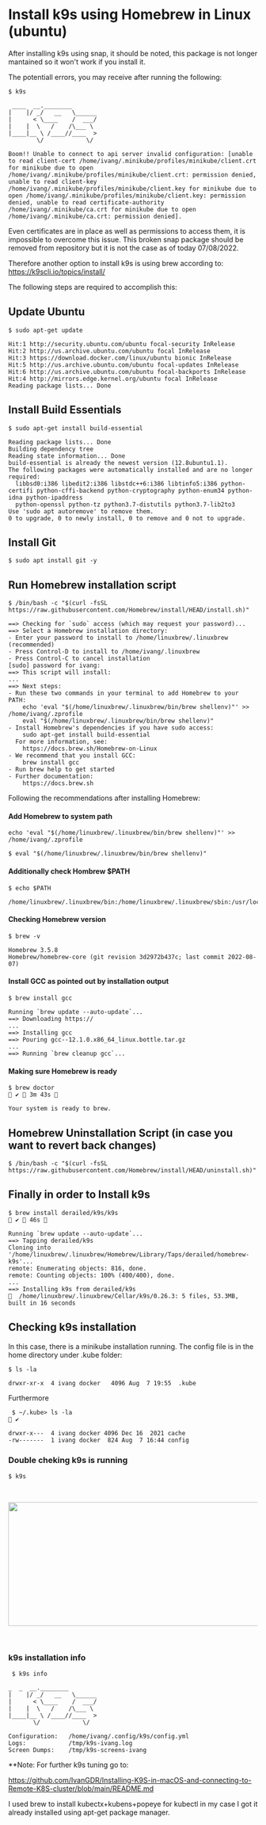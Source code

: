 # Install k9s using Homebrew in Linux (ubuntu)

After installing k9s using snap, it should be noted, this package is not longer mantained so it won't work if you install it.

The potentiall errors, you may receive after running the following:

```
$ k9s
```
```
 ____  __.________       
|    |/ _/   __   \______
|      < \____    /  ___/
|    |  \   /    /\___ \ 
|____|__ \ /____//____  >
        \/            \/ 

Boom!! Unable to connect to api server invalid configuration: [unable to read client-cert /home/ivang/.minikube/profiles/minikube/client.crt for minikube due to open /home/ivang/.minikube/profiles/minikube/client.crt: permission denied, unable to read client-key /home/ivang/.minikube/profiles/minikube/client.key for minikube due to open /home/ivang/.minikube/profiles/minikube/client.key: permission denied, unable to read certificate-authority /home/ivang/.minikube/ca.crt for minikube due to open /home/ivang/.minikube/ca.crt: permission denied].
```
Even certificates are in place as well as permissions to access them, it is impossible to overcome this issue. This broken snap package should be removed from repository but it is not the case as of today 07/08/2022.

Therefore another option to install k9s is using brew according to: https://k9scli.io/topics/install/

The following steps are required to accomplish this:

## Update Ubuntu

```
$ sudo apt-get update
```

```
Hit:1 http://security.ubuntu.com/ubuntu focal-security InRelease
Hit:2 http://us.archive.ubuntu.com/ubuntu focal InRelease                                                               
Hit:3 https://download.docker.com/linux/ubuntu bionic InRelease                                                         
Hit:5 http://us.archive.ubuntu.com/ubuntu focal-updates InRelease   
Hit:6 http://us.archive.ubuntu.com/ubuntu focal-backports InRelease
Hit:4 http://mirrors.edge.kernel.org/ubuntu focal InRelease
Reading package lists... Done
```

## Install Build Essentials
```
$ sudo apt-get install build-essential
```
```
Reading package lists... Done
Building dependency tree       
Reading state information... Done
build-essential is already the newest version (12.8ubuntu1.1).
The following packages were automatically installed and are no longer required:
  libbsd0:i386 libedit2:i386 libstdc++6:i386 libtinfo5:i386 python-certifi python-cffi-backend python-cryptography python-enum34 python-idna python-ipaddress
  python-openssl python-tz python3.7-distutils python3.7-lib2to3
Use 'sudo apt autoremove' to remove them.
0 to upgrade, 0 to newly install, 0 to remove and 0 not to upgrade.
```

## Install Git
```
$ sudo apt install git -y
```

## Run Homebrew installation script
```
$ /bin/bash -c "$(curl -fsSL https://raw.githubusercontent.com/Homebrew/install/HEAD/install.sh)"
```
```
==> Checking for `sudo` access (which may request your password)...
==> Select a Homebrew installation directory:
- Enter your password to install to /home/linuxbrew/.linuxbrew (recommended)
- Press Control-D to install to /home/ivang/.linuxbrew
- Press Control-C to cancel installation
[sudo] password for ivang: 
==> This script will install:
...
==> Next steps:
- Run these two commands in your terminal to add Homebrew to your PATH:
    echo 'eval "$(/home/linuxbrew/.linuxbrew/bin/brew shellenv)"' >> /home/ivang/.zprofile
    eval "$(/home/linuxbrew/.linuxbrew/bin/brew shellenv)"
- Install Homebrew's dependencies if you have sudo access:
    sudo apt-get install build-essential
  For more information, see:
    https://docs.brew.sh/Homebrew-on-Linux
- We recommend that you install GCC:
    brew install gcc
- Run brew help to get started
- Further documentation:
    https://docs.brew.sh
```

Following the recommendations after installing Homebrew:

#### Add Homebrew to system path
```
echo 'eval "$(/home/linuxbrew/.linuxbrew/bin/brew shellenv)"' >> /home/ivang/.zprofile
```

```
$ eval "$(/home/linuxbrew/.linuxbrew/bin/brew shellenv)"   
```

#### Additionally check Hombrew $PATH
```
$ echo $PATH
```
```
/home/linuxbrew/.linuxbrew/bin:/home/linuxbrew/.linuxbrew/sbin:/usr/local/sbin:/usr/local/bin:/usr/sbin:/usr/bin:/sbin:/bin:/usr/games:/usr/local/games:/snap/bin
```

#### Checking Homebrew version
```
$ brew -v 
```
```
Homebrew 3.5.8
Homebrew/homebrew-core (git revision 3d2972b437c; last commit 2022-08-07)
```

#### Install GCC as pointed out by installation output
```
$ brew install gcc
```
```
Running `brew update --auto-update`...
==> Downloading https://
...
==> Installing gcc
==> Pouring gcc--12.1.0.x86_64_linux.bottle.tar.gz
...
==> Running `brew cleanup gcc`...
```

#### Making sure Homebrew is ready

```
$ brew doctor                                                                                                                             ✔  3m 43s  
```
```
Your system is ready to brew.
```

## Homebrew Uninstallation Script (in case you want to revert back changes)
```
$ /bin/bash -c "$(curl -fsSL https://raw.githubusercontent.com/Homebrew/install/HEAD/uninstall.sh)"
```

## Finally in order to Install k9s
```
$ brew install derailed/k9s/k9s                                                                                                              ✔  46s  
```
```
Running `brew update --auto-update`...
==> Tapping derailed/k9s
Cloning into '/home/linuxbrew/.linuxbrew/Homebrew/Library/Taps/derailed/homebrew-k9s'...
remote: Enumerating objects: 816, done.
remote: Counting objects: 100% (400/400), done.
...
==> Installing k9s from derailed/k9s
🍺  /home/linuxbrew/.linuxbrew/Cellar/k9s/0.26.3: 5 files, 53.3MB, built in 16 seconds
````

## Checking k9s installation

In this case, there is a minikube installation running. The config file is in the home directory under .kube folder:
```
$ ls -la
```
```
drwxr-xr-x  4 ivang docker   4096 Aug  7 19:55  .kube
```

Furthermore

```
 $ ~/.kube> ls -la                                                                                                                                       ✔ 
```
```
drwxr-x---  4 ivang docker 4096 Dec 16  2021 cache
-rw-------  1 ivang docker  824 Aug  7 16:44 config
```

### Double cheking k9s is running
```
$ k9s
```
&nbsp;
<p align="center">
<img width="800" height="250" src="https://user-images.githubusercontent.com/67383481/183307035-46e9831f-a03f-4dec-b62f-fc84e1542f3d.png">
</p>
&nbsp;

### k9s installation info
```
 $ k9s info 
 ```
 ```
 _  _  __.________       
|    |/ _/   __   \______
|      < \____    /  ___/
|    |  \   /    /\___ \ 
|____|__ \ /____//____  >
        \/            \/ 

Configuration:   /home/ivang/.config/k9s/config.yml
Logs:            /tmp/k9s-ivang.log
Screen Dumps:    /tmp/k9s-screens-ivang
```



**Note:
For further k9s tuning go to:

https://github.com/IvanGDR/Installing-K9S-in-macOS-and-connecting-to-Remote-K8S-cluster/blob/main/README.md

I used brew to install kubectx+kubens+popeye
for kubectl in my case I got it already installed using apt-get package manager.

